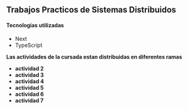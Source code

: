 ## Trabajos Practicos de Sistemas Distribuidos

#### Tecnologias utilizadas
* Next
* TypeScript


**Las actividades de la cursada estan distribuidas en diferentes ramas**
* **actividad 2**
* **actividad 3**
* **actividad 4**
* **actividad 5**
*  **actividad 6**
*  **actividad 7**


